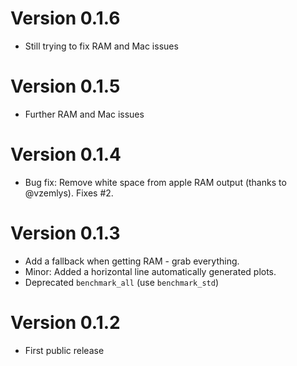 # Version 0.1.6
  * Still trying to fix RAM and Mac issues

# Version 0.1.5
  * Further RAM and Mac issues

# Version 0.1.4
  * Bug fix: Remove white space from apple RAM output (thanks to @vzemlys). Fixes #2. 
  
# Version 0.1.3
  * Add a fallback when getting RAM - grab everything.
  * Minor: Added a horizontal line automatically generated plots.
  * Deprecated `benchmark_all` (use `benchmark_std`)

# Version 0.1.2
  * First public release
